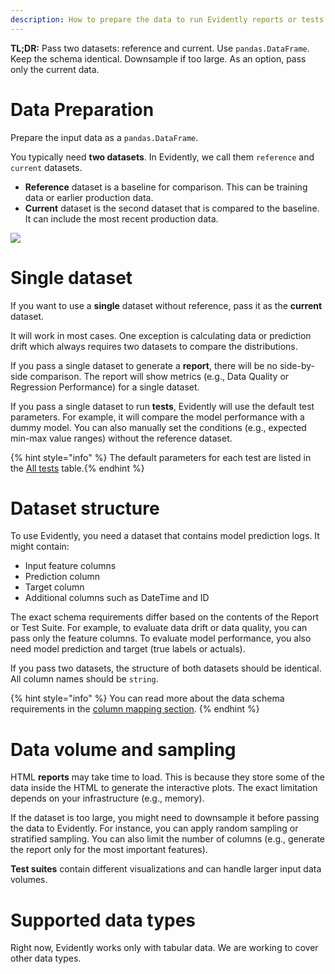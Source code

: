 ```yaml
---
description: How to prepare the data to run Evidently reports or tests.
---
```


**TL;DR:** Pass two datasets: reference and current. Use `pandas.DataFrame`. Keep the schema identical. Downsample if too large. As an option, pass only the current data.  

# Data Preparation

Prepare the input data as a `pandas.DataFrame`. 
 
You typically need **two datasets**. In Evidently, we call them `reference` and `current` datasets.
* **Reference** dataset is a baseline for comparison. This can be training data or earlier production data.
* **Current** dataset is the second dataset that is compared to the baseline. It can include the most recent production data.

![](<../.gitbook/assets/two\_datasets\_classification (1).png>)

# Single dataset

If you want to use a **single** dataset without reference, pass it as the **current** dataset. 
 
It will work in most cases. One exception is calculating data or prediction drift which always requires two datasets to compare the distributions.
 
If you pass a single dataset to generate a **report**, there will be no side-by-side comparison. The report will show metrics (e.g., Data Quality or Regression Performance) for a single dataset.
 
If you pass a single dataset to run **tests**, Evidently will use the default test parameters. For example, it will compare the model performance with a dummy model. You can also manually set the conditions (e.g., expected min-max value ranges) without the reference dataset.  

{% hint style="info" %} The default parameters for each test are listed in the [All tests](../reference/all-tests.md) table.{% endhint %}

# Dataset structure

To use Evidently, you need a dataset that contains model prediction logs. It might contain:

* Input feature columns  
* Prediction column 
* Target column 
* Additional columns such as DateTime and ID
 
The exact schema requirements differ based on the contents of the Report or Test Suite. For example, to evaluate data drift or data quality, you can pass only the feature columns. To evaluate model performance, you also need model prediction and target (true labels or actuals).
 
If you pass two datasets, the structure of both datasets should be identical. All column names should be `string`.
 
{% hint style="info" %} 
You can read more about the data schema requirements in the [column mapping section](column-mapping.md).
{% endhint %}

# Data volume and sampling

HTML **reports** may take time to load. This is because they store some of the data inside the HTML to generate the interactive plots. The exact limitation depends on your infrastructure (e.g., memory). 

If the dataset is too large, you might need to downsample it before passing the data to Evidently. For instance, you can apply random sampling or stratified sampling. You can also limit the number of columns (e.g., generate the report only for the most important features).

**Test suites** contain different visualizations and can handle larger input data volumes. 

# Supported data types

Right now, Evidently works only with tabular data. We are working to cover other data types.
